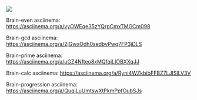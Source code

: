 <a href="https://codeclimate.com/github/NIRumiantsev/frontend-project-lvl1/maintainability"><img src="https://api.codeclimate.com/v1/badges/d2241f7272c97616b4be/maintainability" /></a>

Brain-even asciinema: https://asciinema.org/a/vyOWEqe35zYQrpCmxTMGCm098

Brain-gcd asciinema: https://asciinema.org/a/2jGwxOdh0sedbvPwq7FP3jDLS

Brain-prime asciinema: https://asciinema.org/a/uGZ4Nfteo8xMQfqiLIOBXXqJJ

Brain-calc asciinema: https://asciinema.org/a/Ryni4WZkbibFFBZ7LJISlLV3V

Brain-progression asciinema: https://asciinema.org/a/QuqjLuUmtswXtPkmPpfOubSJs
